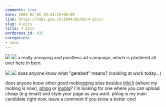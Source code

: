 ```yaml
---
comments: true
date: 2004-02-05 20:44:25+00:00
link: https://habi.gna.ch/2004/02/05/4-pics/
slug: 4-pics
title: 4 pics
wordpress_id: 435
categories:
- none
---
```


[![](https://habi.gna.ch/blog/images/prokredit2-tm.jpg)](https://habi.gna.ch/blog/images/prokredit2.jpg) [![](https://habi.gna.ch/blog/images/prokredit1-tm.jpg)](https://habi.gna.ch/blog/images/prokredit1.jpg)
a really annoying and pointless ad-campaign, which is plastered all over here in bern.

[![](https://habi.gna.ch/blog/images/gerebelt1-tm.jpg)](https://habi.gna.ch/blog/images/gerebelt1.jpg) [![](https://habi.gna.ch/blog/images/gerebelt2-tm.jpg)](https://habi.gna.ch/blog/images/gerebelt2.jpg)
does anyone know what "gerebelt" means? (cooking at work today...)

does anyone know other good moblogging sites besides [bild.li](https://bild.li/) (where my moblog is now), [phlog](http://www.phlog.net/) or [moblg](http://www.moblg.net/)? i'm looking for one where you can upload cheap (e.g email) and style your page as you want.
phlog is my main candidate right now. leave a comment if you know a better one!
